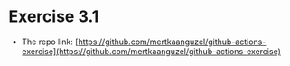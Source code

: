 # Exercise 3.1

- The repo link: [https://github.com/mertkaanguzel/github-actions-exercise](https://github.com/mertkaanguzel/github-actions-exercise)